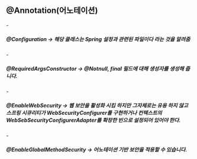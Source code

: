 

<h2>@Annotation(어노테이션)</h4>
- <h5>@Configuration -> 해당 클래스는 Spring 설정과 관련된 파일이다 라는 것을 알려줌</h5>
- <h5>@RequiredArgsConstructor -> @Notnull, final 필드에 대해 생성자를 생성해 줍니다.</h5>
- <h5>@EnableWebSecurity -> 웹 보안을  활성화 시킴 하지만 그자체로는 유용 하지 않고 스프링 시큐리티가 WebSecurityConfigurer를 구현하거나 컨텍스트의 WebSebSecurityConfigurerAdapter를 확장한 빈으로 설정되어 있어야 한다.</h5>
- <h5>@EnableGlobalMethodSecurity -> 어노테이션 기반 보안을 적용할 수 있습니다.</h5>
